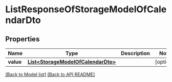 
# ListResponseOfStorageModelOfCalendarDto
## Properties
Name | Type | Description | Notes
------------ | ------------- | ------------- | -------------
**value** | [**List&lt;StorageModelOfCalendarDto&gt;**](StorageModelOfCalendarDto.md) |  |  [optional]




[[Back to Model list]](Models.md) [[Back to API README]](README.md)


